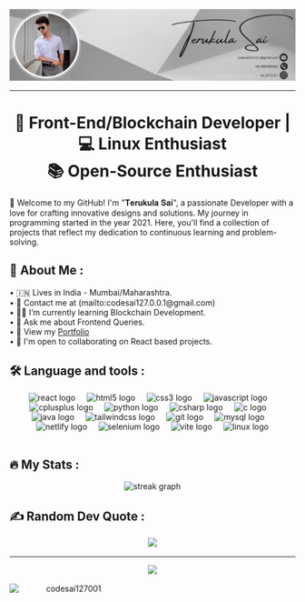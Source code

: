 <img src="./assets/sai-github-banner.jpg" alt="Terukula Sai"></img> <hr>

<h1 align="center"> 🚀 Front-End/Blockchain Developer  |  💻 Linux Enthusiast  <br>
  📚 Open-Source Enthusiast </h1>

👋 Welcome to my GitHub! I'm "𝐓𝐞𝐫𝐮𝐤𝐮𝐥𝐚 𝐒𝐚𝐢", a passionate Developer with a love for crafting innovative designs and solutions. My journey in programming started in the year 2021. Here, you'll find a collection of projects that reflect my dedication to continuous learning and problem-solving.
<br>

<h2> 💫 About Me : </h2>
  • 🇮🇳 Lives in India - Mumbai/Maharashtra.<br>
  • 📧 Contact me at (mailto:codesai127.0.0.1@gmail.com) <br>
  • 👨‍💻 I’m currently learning Blockchain Development. <br>
  •  💬 Ask me about Frontend Queries. <br>
  • 🧿 View my <a href="https://terukulasai-portfolio.netlify.app/">Portfolio</a><br>
  • 🤝 I'm open to collaborating on React based projects.
<br>

<h2 align="left">🛠 Language and tools :</h2>

<div align="center">
  <img src="https://skillicons.dev/icons?i=react" height="40" alt="react logo"  />
  <img width="12" />
  <img src="https://skillicons.dev/icons?i=html" height="40" alt="html5 logo"  />
  <img width="12" />
  <img src="https://skillicons.dev/icons?i=css" height="40" alt="css3 logo"  />
  <img width="12" />
  <img src="https://skillicons.dev/icons?i=js" height="40" alt="javascript logo"  />
  <img width="12" />
  <img src="https://skillicons.dev/icons?i=cpp" height="40" alt="cplusplus logo"  />
  <img width="12" />
  <img src="https://skillicons.dev/icons?i=py" height="40" alt="python logo"  />
  <img width="12" />
  <img src="https://skillicons.dev/icons?i=cs" height="40" alt="csharp logo"  />
  <img width="12" />
  <img src="https://skillicons.dev/icons?i=c" height="40" alt="c logo"  />
  <img width="12" />
  <img src="https://skillicons.dev/icons?i=java" height="40" alt="java logo"  />
  <img width="12" />
  <img src="https://skillicons.dev/icons?i=tailwind" height="40" alt="tailwindcss logo"  />
  <img width="12" />
  <img src="https://skillicons.dev/icons?i=git" height="40" alt="git logo"  />
  <img width="12" />
  <img src="https://skillicons.dev/icons?i=mysql" height="40" alt="mysql logo"  />
  <img width="12" />
  <img src="https://skillicons.dev/icons?i=netlify" height="40" alt="netlify logo"  />
  <img width="12" />
  <img src="https://skillicons.dev/icons?i=selenium" height="40" alt="selenium logo"  />
  <img width="12" />
  <img src="https://skillicons.dev/icons?i=vite" height="40" alt="vite logo"  />
  <img width="12" />
  <img src="https://skillicons.dev/icons?i=linux" height="40" alt="linux logo"  />
</div>
<br>

<h2 align="left">🔥   My Stats :</h2>

<div align="center">
  <img src="https://streak-stats.demolab.com?user=SAI127001&locale=en&mode=daily&theme=react&hide_border=true&border_radius=10&order=3" height="250" alt="streak graph"  />


<h2 align="left"> ✍️ Random Dev Quote :</h2>

![](https://quotes-github-readme.vercel.app/api?type=horizontal&theme=dark)

---

<div align="center">
  <img src="https://visitor-badge.laobi.icu/badge?page_id=SAI127001.SAI127001&left_color=grey&right_color=black"  />
</div>

<p>
<a href="https://www.buymeacoffee.com/codesai127001"> <img align="left" src="https://cdn.buymeacoffee.com/buttons/v2/default-yellow.png" height="50" width="210" alt="codesai127001" /></a></p><br><br>
